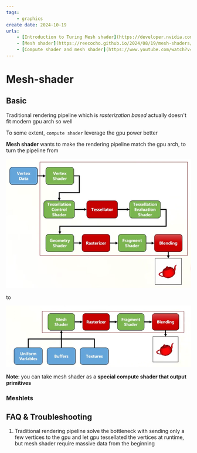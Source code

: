 ```yaml
---
tags:
    - graphics
create date: 2024-10-19
urls:
    - [Introduction to Turing Mesh shader](https://developer.nvidia.com/blog/introduction-turing-mesh-shaders/)
    - [Mesh shader](https://reecocho.github.io/2024/08/19/mesh-shaders/)
    - [Compute shader and mesh shader](https://www.youtube.com/watch?v=HH-9nfceXFw)
---
```


# Mesh-shader

## Basic

Traditional rendering pipeline which is *rasterization based* actually doesn't fit modern gpu arch so well

To some extent, `compute shader` leverage the gpu power better

**Mesh shader** wants to make the rendering pipeline match the gpu arch, to turn the pipeline from

![traditional-rendering-piple.png](assets/imgs/traditional-rendering-piple.png)

to

![mesh-shader-based-rendering-pipeline.png](assets/imgs/mesh-shader-based-rendering-pipeline.png)


**Note**: you can take mesh shader as a **special compute shader that output primitives** 


### Meshlets

## FAQ & Troubleshooting

1. Traditional rendering pipeline solve the bottleneck with sending only a few vertices to the gpu and let gpu tessellated the vertices at runtime, but mesh shader require massive data from the beginning 

